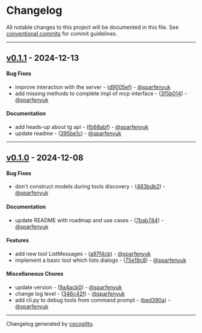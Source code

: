 # Changelog
All notable changes to this project will be documented in this file. See [conventional commits](https://www.conventionalcommits.org/) for commit guidelines.

- - -
## [v0.1.1](https://github.com/sparfenyuk/mcp-telegram/compare/3f5b014751a09914b3dd2f47a9908a4de73af0ac..v0.1.1) - 2024-12-13
#### Bug Fixes
- improve interaction with the server - ([d9005ef](https://github.com/sparfenyuk/mcp-telegram/commit/d9005ef0f100164a642cb966703155e5a3f84f9f)) - [@sparfenyuk](https://github.com/sparfenyuk)
- add missing methods to complete impl of  mcp interface - ([3f5b014](https://github.com/sparfenyuk/mcp-telegram/commit/3f5b014751a09914b3dd2f47a9908a4de73af0ac)) - [@sparfenyuk](https://github.com/sparfenyuk)
#### Documentation
- add heads-up about tg api - ([fb68abf](https://github.com/sparfenyuk/mcp-telegram/commit/fb68abfb6f50a5571f3fc5ef7b5435c833d91649)) - [@sparfenyuk](https://github.com/sparfenyuk)
- update readme - ([395be1c](https://github.com/sparfenyuk/mcp-telegram/commit/395be1c32d71c218dd78546c2bfb83ce71d0c79e)) - [@sparfenyuk](https://github.com/sparfenyuk)

- - -

## [v0.1.0](https://github.com/sparfenyuk/mcp-telegram/compare/75e19c89a6d286dbce6692df97b632fbd13b91d2..v0.1.0) - 2024-12-08
#### Bug Fixes
- don't construct models during tools discovery - ([483bdb2](https://github.com/sparfenyuk/mcp-telegram/commit/483bdb28895453c245a223dd1dccfa1ee855c5f0)) - [@sparfenyuk](https://github.com/sparfenyuk)
#### Documentation
- update README with roadmap and use cases - ([7bab744](https://github.com/sparfenyuk/mcp-telegram/commit/7bab7445589042004686e051e78c5c699e51261b)) - [@sparfenyuk](https://github.com/sparfenyuk)
#### Features
- add new tool ListMessages - ([a97f4cb](https://github.com/sparfenyuk/mcp-telegram/commit/a97f4cb3758648441178a82bbce7e053cd653482)) - [@sparfenyuk](https://github.com/sparfenyuk)
- implement a basic tool which lists dialogs - ([75e19c8](https://github.com/sparfenyuk/mcp-telegram/commit/75e19c89a6d286dbce6692df97b632fbd13b91d2)) - [@sparfenyuk](https://github.com/sparfenyuk)
#### Miscellaneous Chores
- update version - ([9a4acb0](https://github.com/sparfenyuk/mcp-telegram/commit/9a4acb0cf384a597eb0c3d6c1a32cb23ec70c327)) - [@sparfenyuk](https://github.com/sparfenyuk)
- change log level - ([346c42f](https://github.com/sparfenyuk/mcp-telegram/commit/346c42fe574ce6e9b4a1d01e3f7972a4cc02c524)) - [@sparfenyuk](https://github.com/sparfenyuk)
- add cli.py to debug tools from command prompt - ([bed390a](https://github.com/sparfenyuk/mcp-telegram/commit/bed390a25f25065c6a6263d0e868911090cfb96b)) - [@sparfenyuk](https://github.com/sparfenyuk)

- - -

Changelog generated by [cocogitto](https://github.com/cocogitto/cocogitto).